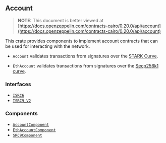 ## Account

> **NOTE:** This document is better viewed at [https://docs.openzeppelin.com/contracts-cairo/0.20.0/api/account](https://docs.openzeppelin.com/contracts-cairo/0.20.0/api/account)

This crate provides components to implement account contracts that can be used for interacting with the network.

- `Account` validates transactions from signatures over the
[STARK Curve](https://docs.starknet.io/architecture-and-concepts/cryptography/stark-curve/).

- `EthAccount` validates transactions from signatures over the
[Secp256k1 curve](https://en.bitcoin.it/wiki/Secp256k1).

### Interfaces

- [`ISRC6`](https://docs.openzeppelin.com/contracts-cairo/0.20.0/api/account#ISRC6)
- [`ISRC9_V2`](https://docs.openzeppelin.com/contracts-cairo/0.20.0/api/account#ISRC9_V2)

### Components

- [`AccountComponent`](https://docs.openzeppelin.com/contracts-cairo/0.20.0/api/account#AccountComponent)
- [`EthAccountComponent`](https://docs.openzeppelin.com/contracts-cairo/0.20.0/api/account#EthAccountComponent)
- [`SRC9Component`](https://docs.openzeppelin.com/contracts-cairo/0.20.0/api/account#SRC9Component)
